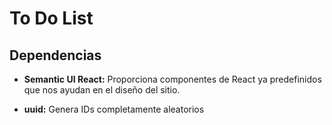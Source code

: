 # To Do List

## Dependencias
- **Semantic UI React:** Proporciona componentes de React ya predefinidos que nos ayudan en el diseño del sitio. 

- **uuid:** Genera IDs completamente aleatorios 